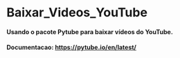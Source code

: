 # Baixar_Videos_YouTube
#### Usando o pacote Pytube para baixar vídeos do YouTube.
#### Documentacao: https://pytube.io/en/latest/
